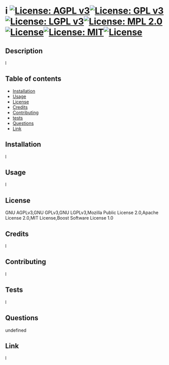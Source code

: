 
# i [![License: AGPL v3](https://img.shields.io/badge/License-AGPL%20v3-blue.svg)](https://www.gnu.org/licenses/agpl-3.0)[![License: GPL v3](https://img.shields.io/badge/License-GPLv3-blue.svg)](https://www.gnu.org/licenses/gpl-3.0)[![License: LGPL v3](https://img.shields.io/badge/License-LGPL%20v3-blue.svg)](https://www.gnu.org/licenses/lgpl-3.0)[![License: MPL 2.0](https://img.shields.io/badge/License-MPL%202.0-brightgreen.svg)](https://opensource.org/licenses/MPL-2.0)[![License](https://img.shields.io/badge/License-Apache%202.0-blue.svg)](https://opensource.org/licenses/Apache-2.0)[![License: MIT](https://img.shields.io/badge/License-MIT-yellow.svg)](https://opensource.org/licenses/MIT)[![License](https://img.shields.io/badge/License-Boost%201.0-lightblue.svg)](https://www.boost.org/LICENSE_1_0.txt)

## Description

l

## Table of contents

* [Installation](#installation)
* [Usage](#usage)
* [License](#license)
* [Credits](#credits)
* [Contributing](#contributing)
* [tests](#tests)
* [Questions](#questions)
* [Link](#link)

## Installation

l

## Usage

l

## License

GNU AGPLv3,GNU GPLv3,GNU LGPLv3,Mozilla Public License 2.0,Apache License 2.0,MIT License,Boost Software License 1.0

## Credits

l

## Contributing

l

## Tests

l

## Questions

undefined

## Link

l

